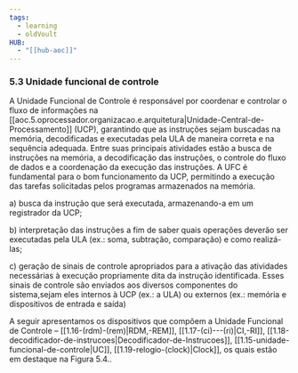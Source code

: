```yaml
---
tags:
  - learning
  - oldVoult
HUB:
  - "[[hub-aoc]]"
---
```

### 5.3 Unidade funcional de controle

A Unidade Funcional de Controle é responsável por coordenar e controlar o fluxo de informações na [[aoc.5.oprocessador.organizacao.e.arquitetura|Unidade-Central-de-Processamento]] (UCP), garantindo que as instruções sejam buscadas na memória, decodificadas e executadas pela ULA de maneira correta e na sequência adequada. Entre suas principais atividades estão a busca de instruções na memória, a decodificação das instruções, o controle do fluxo de dados e a coordenação da execução das instruções. A UFC é fundamental para o bom funcionamento da UCP, permitindo a execução das tarefas solicitadas pelos programas armazenados na memória.

a) busca da instrução que será executada, armazenando-a em um registrador da UCP;

b) interpretação das instruções a fim de saber quais operações deverão ser executadas pela ULA (ex.: soma, subtração, comparação) e como realizá-las;

c) geração de sinais de controle apropriados para a ativação das atividades necessárias à execução propriamente dita da instrução identificada. Esses sinais de controle são enviados aos diversos componentes do sistema,sejam eles internos à UCP (ex.: a ULA) ou externos (ex.: memória e dispositivos de entrada e saída)

A seguir apresentamos os dispositivos que compõem a Unidade Funcional de Controle – [[1.16-(rdm)-(rem)|RDM,-REM]], [[1.17-(ci)---(ri)|CI,-RI]], [[1.18-decodificador-de-instrucoes|Decodificador-de-Instrucoes]], [[1.15-unidade-funcional-de-controle|UC]], [[1.19-relogio-(clock)|Clock]], os quais estão em destaque na Figura 5.4..
